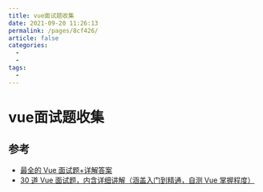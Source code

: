```yaml
---
title: vue面试题收集
date: 2021-09-20 11:26:13
permalink: /pages/8cf426/
article: false
categories:
  - 
  - 
tags:
  - 
---
```


# vue面试题收集 



## 参考

- [最全的 Vue 面试题+详解答案](https://juejin.cn/post/6961222829979697165)
- [30 道 Vue 面试题，内含详细讲解（涵盖入门到精通，自测 Vue 掌握程度）](https://juejin.cn/post/6844903918753808398)